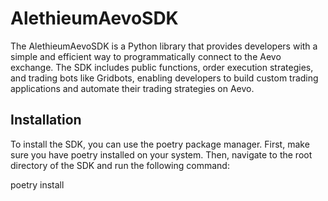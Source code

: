 # AlethieumAevoSDK
The AlethieumAevoSDK is a Python library that provides developers with a simple and efficient way to programmatically connect to the Aevo exchange. The SDK includes public functions, order execution strategies, and trading bots like Gridbots, enabling developers to build custom trading applications and automate their trading strategies on Aevo.

## Installation
To install the SDK, you can use the poetry package manager. First, make sure you have poetry installed on your system. Then, navigate to the root directory of the SDK and run the following command:

poetry install
